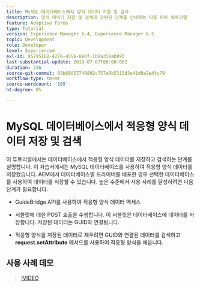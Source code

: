 ```yaml
---
title: MySQL 데이터베이스에서 양식 데이터 저장 및 검색
description: 양식 데이터 저장 및 검색과 관련된 단계를 안내하는 다중 파트 튜토리얼
feature: Adaptive Forms
type: Tutorial
version: Experience Manager 6.4, Experience Manager 6.5
topic: Development
role: Developer
level: Experienced
exl-id: 95795102-4278-4556-8e0f-1b8a359ab093
last-substantial-update: 2019-07-07T00:00:00Z
duration: 236
source-git-commit: 03b68057748892c757e0b5315d3a41d0a2e4fc79
workflow-type: tm+mt
source-wordcount: '165'
ht-degree: 0%

---
```


# MySQL 데이터베이스에서 적응형 양식 데이터 저장 및 검색

이 튜토리얼에서는 데이터베이스에서 적응형 양식 데이터를 저장하고 검색하는 단계를 설명합니다. 이 자습서에서는 MySQL 데이터베이스를 사용하여 적응형 양식 데이터를 저장했습니다. AEM에서 데이터베이스별 드라이버를 배포한 경우 선택한 데이터베이스를 사용하여 데이터를 저장할 수 있습니다. 높은 수준에서 사용 사례를 달성하려면 다음 단계가 필요합니다.

* GuideBridge API를 사용하여 적응형 양식 데이터 액세스

* 서블릿에 대한 POST 호출을 수행합니다. 이 서블릿은 데이터베이스에 데이터를 저장합니다. 저장된 데이터는 GUID와 연결됩니다.

* 적응형 양식을 저장된 데이터로 채우려면 GUID와 연결된 데이터를 검색하고 **request.setAttribute** 메서드를 사용하여 적응형 양식을 채웁니다.

## 사용 사례 데모

>[!VIDEO](https://video.tv.adobe.com/v/27829?quality=12&learn=on)



